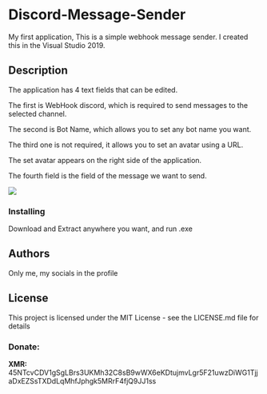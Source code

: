 # Discord-Message-Sender

My first application, This is a simple webhook message sender.
I created this in the Visual Studio 2019.

## Description

The application has 4 text fields that can be edited.

The first is WebHook discord, which is required to send messages to the selected channel.

The second is Bot Name, which allows you to set any bot name you want.

The third one is not required, it allows you to set an avatar using a URL.

The set avatar appears on the right side of the application.

The fourth field is the field of the message we want to send.

<a><img align="center" src="https://i.imgur.com/CWLw99k.png"></a>

### Installing

Download and Extract anywhere you want, and run .exe

## Authors

Only me, my socials in the profile

## License

This project is licensed under the MIT License - see the LICENSE.md file for details

<h3 align="left">Donate: </h3>

**XMR:** 45NTcvCDV1gSgLBrs3UKMh32C8sB9wWX6eKDtujmvLgr5F21uwzDiWG1TjjaDxEZSsTXDdLqMhfJphgk5MRrF4fjQ9JJ1ss
